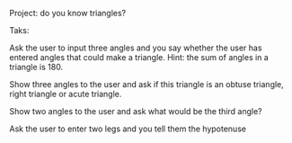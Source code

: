 Project: do you know triangles?

Taks:

Ask the user to input three angles and you say whether the user has entered angles that could make a triangle. Hint: the sum of angles in a triangle is 180.

Show three angles to the user and ask if this triangle is an obtuse triangle, right triangle or acute triangle.

Show two angles to the user and ask what would be the third angle?

Ask the user to enter two legs and you tell them the hypotenuse
